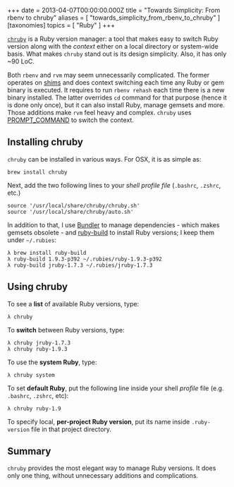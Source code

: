 +++
date = 2013-04-07T00:00:00.000Z
title = "Towards Simplicity: From rbenv to chruby"
aliases = [
  "towards_simplicity_from_rbenv_to_chruby"
]
[taxonomies]
topics = [ "Ruby" ]
+++

[`chruby`][1] is a Ruby version manager: a tool that makes easy to switch Ruby
version along with the *context* either on a local directory or system-wide
basis. What makes `chruby` stand out is its design simplicity. Also, it has
only ~90 LoC.

Both `rbenv` and `rvm` may seem unnecessarily complicated. The former operates on [shims][5]
and does context switching each time any Ruby or gem binary is executed. It
requires to run `rbenv rehash` each time there is a new binary installed. The
latter overrides `cd` command for that purpose (hence it is done only once), but
it can also install Ruby, manage gemsets and more. Those additions make `rvm`
feel heavy and complex. `chruby` uses [PROMPT_COMMAND][4] to switch the context.

## Installing chruby

`chruby` can be installed in various ways. For OSX, it is as simple as:

```
brew install chruby
```

Next, add the two following lines to your *shell profile file* (`.bashrc`,
`.zshrc`, etc.)

```
source '/usr/local/share/chruby/chruby.sh'
source '/usr/local/share/chruby/auto.sh'
```

In addition to that, I use [Bundler][2] to manage dependencies - which makes
gemsets obsolete - and [ruby-build][3] to install Ruby versions; I keep them under
`~/.rubies`:

```
λ brew install ruby-build
λ ruby-build 1.9.3-p392 ~/.rubies/ruby-1.9.3-p392
λ ruby-build jruby-1.7.3 ~/.rubies/jruby-1.7.3
```

## Using chruby

To see a **list** of available Ruby versions, type:

```
λ chruby
```

To **switch** between Ruby versions, type:

```
λ chruby jruby-1.7.3
λ chruby ruby-1.9.3
```

To use the **system Ruby**, type:

```
λ chruby system
```

To set **default Ruby**, put the following line inside your shell *profile* file
(e.g. `.bashrc`, `.zshrc`, etc):

```
λ chruby ruby-1.9
```

To specify local, **per-project Ruby version**, put its name inside `.ruby-version`
file in that project directory.

## Summary

`chruby` provides the most elegant way to manage Ruby versions. It does
only one thing, without unnecessary additions and complications.

[1]: https://github.com/postmodern/chruby
[2]: http://gembundler.com/
[3]: https://github.com/sstephenson/ruby-build
[4]: http://www.tldp.org/HOWTO/Bash-Prompt-HOWTO/x264.html
[5]: https://github.com/sstephenson/rbenv/#understanding-shims
